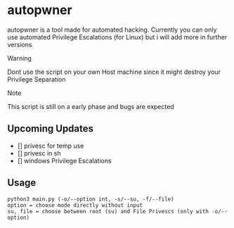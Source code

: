 # autopwner

autopwner is a tool made for automated hacking. Currently you can only use automated Privilege Escalations (for Linux) but i will add more in further versions


> [!WARNING]
> Dont use the script on your own Host machine since it might destroy your Privilege Separation

> [!NOTE]
> This script is still on a early phase and bugs are expected

## Upcoming Updates
- [] privesc for temp use
- [] privesc in sh
- [] windows Privilege Escalations

## Usage
```
python3 main.py (-o/--option int, -s/--su, -f/--file)
option = choose mode directly without input
su, file = choose between root (su) and File Privescs (only with -o/--option)
```
